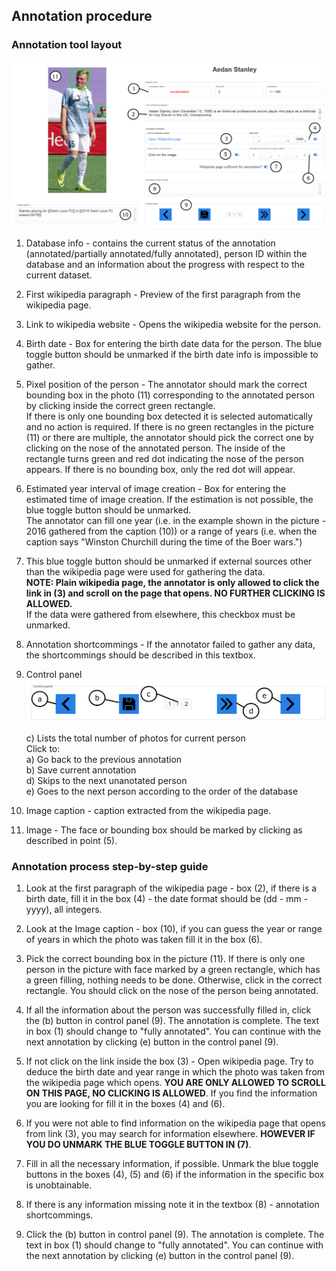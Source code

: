## Annotation procedure

### Annotation tool layout
![Example of an annotation tool session](./readme_graphics/annotation_tool_example2.png)

1) Database info - contains the current status of the annotation (annotated/partially annotated/fully annotated), person ID within the database and an information about the progress with respect to the current dataset.

2) First wikipedia paragraph - Preview of the first paragraph from the wikipedia page. 

3) Link to wikipedia website - Opens the wikipedia website for the person. 

4) Birth date - Box for entering the birth date data for the person. The blue toggle button should be unmarked if the birth date info is impossible to gather.

5) Pixel position of the person - The annotator should mark the correct bounding box in the photo (11) corresponding to the annotated person by clicking inside the correct green rectangle. <br>
If there is only one bounding box detected it is selected automatically and no action is required. If there is no green rectangles in the picture (11) or there are multiple, the annotator should pick the correct one by clicking on the nose of the annotated person. The inside of the rectangle turns green and red dot indicating the nose of the person appears. If there is no bounding box, only the red dot will appear.

6) Estimated year interval of image creation - Box for entering the estimated time of image creation. If the estimation is not possible, the blue toggle button should be unmarked.
<br>The annotator can fill one year (i.e. in the example shown in the picture - 2016 gathered from the caption (10)) or a range of years (i.e. when the caption says "Winston Churchill during the time of the Boer wars.")

7) This blue toggle button should be unmarked if external sources other than the wikipedia page were used for gathering the data.<br/>
**NOTE: Plain wikipedia page, the annotator is only allowed to click the link in (3) and scroll on the page that opens. NO FURTHER CLICKING IS ALLOWED.**<br/>
If the data were gathered from elsewhere, this checkbox must be unmarked.

8) Annotation shortcommings - If the annotator failed to gather any data, the shortcommings should be described in this textbox.

9) Control panel
   ![Example of an annotation tool session](./readme_graphics/control_panel.png)

   c) Lists the total number of photos for current person<br>
   Click to: <br>
   a) Go back to the previous annotation<br>
   b) Save current annotation<br>
   d) Skips to the next unanotated person <br>
   e) Goes to the next person according to the order of the database <br>

10) Image caption - caption extracted from the wikipedia page.

11) Image - The face or bounding box should be marked by clicking as described in point (5).


### Annotation process step-by-step guide

1) Look at the first paragraph of the wikipedia page - box (2), if there is a birth date, fill it in the box (4) - the date format should be (dd - mm - yyyy), all integers.

2) Look at the Image caption - box (10), if you can guess the year or range of years in which the photo was taken fill it in the box (6).

3) Pick the correct bounding box in the picture (11). If there is only one person in the picture with face marked by a green rectangle, which has a green filling, nothing needs to be done. Otherwise, click in the correct rectangle. You should click on the nose of the person being annotated.

4) If all the information about the person was successfully filled in, click the (b) button in control panel (9). The annotation is complete. The text in box (1) should change to "fully annotated". You can continue with the next annotation by clicking (e) button in the control panel (9).

5) If not click on the link inside the box (3) - Open wikipedia page. Try to deduce the birth date and year range in which the photo was taken from the wikipedia page which opens. **YOU ARE ONLY ALLOWED TO SCROLL ON THIS PAGE, NO CLICKING IS ALLOWED**. If you find the information you are looking for fill it in the boxes (4) and (6).

6) If you were not able to find information on the wikipedia page that opens from link (3), you may search for information elsewhere. **HOWEVER IF YOU DO UNMARK THE BLUE TOGGLE BUTTON IN (7)**.

8) Fill in all the necessary information, if possible. Unmark the blue toggle buttons in the boxes (4), (5) and (6) if the information in the specific box is unobtainable.

9) If there is any information missing note it in the textbox (8) - annotation shortcommings.

10) Click the (b) button in control panel (9). The annotation is complete. The text in box (1) should change to "fully annotated". You can continue with the next annotation by clicking (e) button in the control panel (9).
